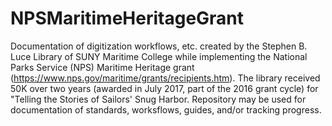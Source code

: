 # NPSMaritimeHeritageGrant
Documentation of digitization workflows, etc. created by the Stephen B. Luce Library of SUNY Maritime College while implementing the National Parks Service (NPS) Maritime Heritage grant (https://www.nps.gov/maritime/grants/recipients.htm). The library received 50K over two years (awarded in July 2017, part of the 2016 grant cycle) for "Telling the Stories of Sailors' Snug Harbor. Repository may be used for documentation of standards, worksflows, guides, and/or tracking progress.
